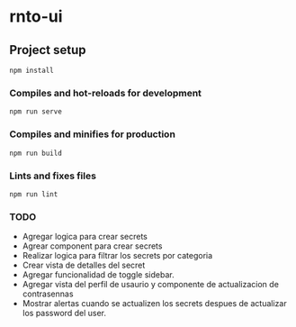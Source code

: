# rnto-ui

## Project setup

```
npm install
```

### Compiles and hot-reloads for development

```
npm run serve
```

### Compiles and minifies for production

```
npm run build
```

### Lints and fixes files

```
npm run lint
```

### TODO

- Agregar logica para crear secrets
- Agrear component para crear secrets
- Realizar logica para filtrar los secrets por categoria
- Crear vista de detalles del secret
- Agregar funcionalidad de toggle sidebar.
- Agregar vista del perfil de usaurio y componente de actualizacion de contrasennas
- Mostrar alertas cuando se actualizen los secrets despues de actualizar los password del user.
